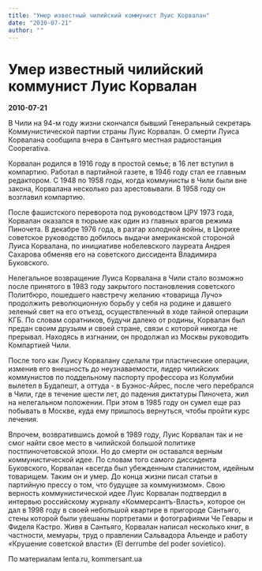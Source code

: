 ```yaml
---
title: "Умер известный чилийский коммунист Луис Корвалан"
date: "2010-07-21"
author: ""
---
```


# Умер известный чилийский коммунист Луис Корвалан

**2010-07-21** 

В Чили на 94-м году жизни скончался бывший Генеральный секретарь Коммунистической партии страны Луис Корвалан. О смерти Луиса Корвалана сообщила вчера в Сантьяго местная радиостанция Cooperativa.

Корвалан родился в 1916 году в простой семье; в 16 лет вступил в компартию. Работал в партийной газете, в 1946 году стал ее главным редактором. С 1948 по 1958 годы, когда коммунисты в Чили были вне закона, Корвалана несколько раз арестовывали. В 1958 году он возглавил компартию.

После фашистского переворота под руководством ЦРУ 1973 года, Корвалан оказался в тюрьме как один из главных врагов режима Пиночета. В декабре 1976 года, в разгар холодной войны, в Цюрихе советское руководство добилось выдачи американской стороной Луиса Корвалана, по инициативе нобелевского лауреата Андрея Сахарова обменяв его на советского диссидента Владимира Буковского.

Нелегальное возвращение Луиса Корвалана в Чили стало возможно после принятого в 1983 году закрытого постановления советского Политбюро, пошедшего навстречу желанию «товарища Лучо» продолжить революционную борьбу у себя на родине и давшего зеленый свет на его отъезд, осуществленный в ходе тайной операции КГБ. По словам соратников, будучи далеко от родины, Корвалан был предан своим друзьям и своей стране, связи с которой никогда не прерывал. Находясь в изгнании, он продолжал из Москвы руководить Компартией Чили.

После того как Луису Корвалану сделали три пластические операции, изменив его внешность до неузнаваемости, лидер чилийских коммунистов по поддельному паспорту профессора из Колумбии вылетел в Будапешт, а оттуда - в Буэнос-Айрес, после чего перебрался в Чили, где в течение шести лет, до падения диктатуры Пиночета, жил на нелегальном положении. При этом в 1985 году он сумел еще раз побывать в Москве, куда ему пришлось вернуться, чтобы пройти курс лечения.

Впрочем, возвратившись домой в 1989 году, Луис Корвалан так и не смог найти свое место в чилийской большой политике постпиночетовской эпохи. Но до смерти он оставался верным коммунистической идее. По словам того самого диссидента Буковского, Корвалан «всегда был убежденным сталинистом, идейным товарищем. Таким он и умер. До конца жизни писал статьи в партийную прессу о том, что будущее за коммунизмом». Свою верность коммунистической идее Луис Корвалан подтвердил в интервью российскому журналу «Коммерсантъ-Власть», которое он дал в 1998 году в своей небольшой квартире в пригороде Сантьяго, стены которой были увешаны портретами и фотографиями Че Гевары и Фиделя Кастро. Живя в Сантьяго, Корвалан написал несколько книг, в частности, мемуары, труд о правлении Сальвадора Альенде и работу «Крушение советской власти» (El derrumbe del poder sovietico).

По материалам lenta.ru, kommersant.ua